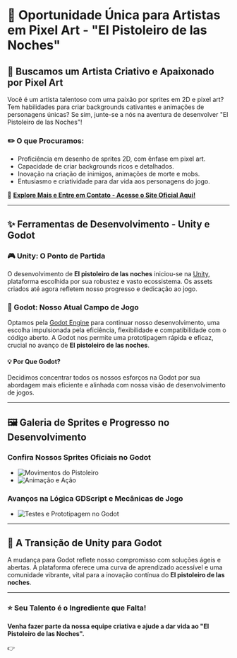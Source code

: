 # :cowboy_hat_face: Oportunidade Única para Artistas em Pixel Art - "El Pistoleiro de las Noches"

## :art: Buscamos um Artista Criativo e Apaixonado por Pixel Art
Você é um artista talentoso com uma paixão por sprites em 2D e pixel art? Tem habilidades para criar backgrounds cativantes e animações de personagens únicas? Se sim, junte-se a nós na aventura de desenvolver "El Pistoleiro de las Noches"!

### :pencil2: O que Procuramos:
- Proficiência em desenho de sprites 2D, com ênfase em pixel art.
- Capacidade de criar backgrounds ricos e detalhados.
- Inovação na criação de inimigos, animações de morte e mobs.
- Entusiasmo e criatividade para dar vida aos personagens do jogo.

:link: [**Explore Mais e Entre em Contato - Acesse o Site Oficial Aqui!**](https://game.willdev.com.br/)

---

## :sparkles: Ferramentas de Desenvolvimento - Unity e Godot

### :video_game: Unity: O Ponto de Partida
O desenvolvimento de **El pistoleiro de las noches** iniciou-se na [Unity](https://unity.com), plataforma escolhida por sua robustez e vasto ecossistema. Os assets criados até agora refletem nosso progresso e dedicação ao jogo.

### :rocket: Godot: Nosso Atual Campo de Jogo
Optamos pela [Godot Engine](https://godotengine.org) para continuar nosso desenvolvimento, uma escolha impulsionada pela eficiência, flexibilidade e compatibilidade com o código aberto. A Godot nos permite uma prototipagem rápida e eficaz, crucial no avanço de **El pistoleiro de las noches**.

#### :bulb: Por Que Godot?
Decidimos concentrar todos os nossos esforços na Godot por sua abordagem mais eficiente e alinhada com nossa visão de desenvolvimento de jogos.

---

## :framed_picture: Galeria de Sprites e Progresso no Desenvolvimento

### Confira Nossos Sprites Oficiais no Godot
- ![Movimentos do Pistoleiro](https://github.com/MestreWilll/GodotV4-Learning-ElPistoleiroGame/assets/87247824/0d382a8d-3892-4eaf-96a8-1b741aeffe4b)
- ![Animação e Ação](https://github.com/MestreWilll/GodotV4-Learning-ElPistoleiroGame/assets/87247824/7de407df-f57b-461c-aac0-5793dd51e2f2)

### Avanços na Lógica GDScript e Mecânicas de Jogo
- ![Testes e Prototipagem no Godot](https://github.com/MestreWilll/Pistoleiro4.0Aprendendo-Godot/assets/87247824/6072d09f-30e6-43b4-a62e-e9057b0a0235)

---

## :twisted_rightwards_arrows: A Transição de Unity para Godot
A mudança para Godot reflete nosso compromisso com soluções ágeis e abertas. A plataforma oferece uma curva de aprendizado acessível e uma comunidade vibrante, vital para a inovação contínua do **El pistoleiro de las noches**.

---

### :star: Seu Talento é o Ingrediente que Falta!
**Venha fazer parte da nossa equipe criativa e ajude a dar vida ao "El Pistoleiro de las Noches".**

:point_right:
